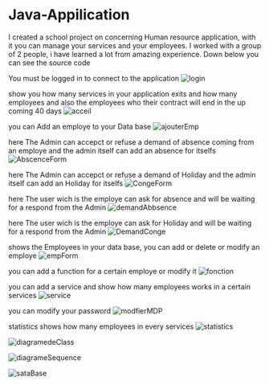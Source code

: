 # Java-Appilication
I created a school project on concerning Human resource application, with it you can manage  your services and your employees. I worked with a group of 2 people, i have learned a lot from amazing experience. Down below you can see the source code 


You must be logged in to connect to the application
![login](https://user-images.githubusercontent.com/88664534/182046714-3ca0dc76-e978-4928-b18e-ac4b8d230fb8.jpg)



show you how many services in your application exits and how many employees and also the employees who their contract will end in the up coming 40 days
![acceil](https://user-images.githubusercontent.com/88664534/182046886-c6233f5c-7df8-40f6-bfec-3ad6495519c2.jpg)

you can Add an employe to your Data base 
![ajouterEmp](https://user-images.githubusercontent.com/88664534/182183980-0928946d-cb5c-4009-94de-2a0d32895fc7.jpg)


here The Admin can accepct or refuse a demand of absence coming from an employe and the admin itself can add an absence for itselfs 
![AbscenceForm](https://user-images.githubusercontent.com/88664534/182184140-b2688eeb-2617-43db-9955-2602465683cd.jpg)

here The Admin can accepct or refuse a demand of Holiday and the admin itself can add an Holiday for itselfs 
![CongeForm](https://user-images.githubusercontent.com/88664534/182184540-7942a22f-2a68-47af-9159-52a36eb488d1.jpg)


here The user wich is the employe can ask for absence and will be waiting for a respond from the Admin
![demandAbbsence](https://user-images.githubusercontent.com/88664534/182184831-eb36fd85-70a0-4a95-adaf-7aba313b66bc.jpg)


here The user wich is the employe can ask for Holiday and will be waiting for a respond from the Admin
![DemandConge](https://user-images.githubusercontent.com/88664534/182185251-7e519f92-4756-4793-9041-efd44b9af508.jpg)

shows the Employees in your data base, you can add or delete or modify an employe
![empForm](https://user-images.githubusercontent.com/88664534/182185432-be988d80-6fc9-4086-a826-45cc8df182ec.jpg)

you can add a function for a certain employe or modify it 
![fonction](https://user-images.githubusercontent.com/88664534/182185782-a8e74ac7-b5f9-4358-b8bc-aade309f3526.jpg)

you can add a service and show how many employees works in a certain services
![service](https://user-images.githubusercontent.com/88664534/182186494-3451f687-bcc7-465e-9489-c468a9333c69.jpg)



you can modify your password
![modfierMDP](https://user-images.githubusercontent.com/88664534/182186805-b0bda859-0eca-4be4-befe-da5c277b5972.jpg)



statistics shows how many employees in every services
![statistics](https://user-images.githubusercontent.com/88664534/182186974-a292799b-58c4-48f0-a25e-3d214a33878f.jpg)



![diagramedeClass](https://user-images.githubusercontent.com/88664534/182187291-adab2c4f-2941-4b72-8d2f-2728a630cad7.jpg)

![diagrameSequence](https://user-images.githubusercontent.com/88664534/182187485-bdac92ae-e90b-47f7-821f-c605a0ef640a.jpg)


![sataBase](https://user-images.githubusercontent.com/88664534/182187533-f32254c3-345c-4945-841c-4ee8194bf016.jpg)
